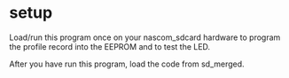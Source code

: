 # setup

Load/run this program once on your nascom_sdcard hardware to program the profile record
into the EEPROM and to test the LED.

After you have run this program, load the code from sd_merged.
